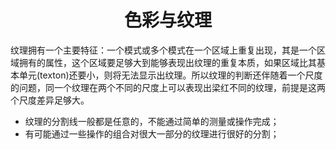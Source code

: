 # <center>色彩与纹理</center>
纹理拥有一个主要特征：一个模式或多个模式在一个区域上重复出现，其是一个区域拥有的属性，这个区域要足够大到能够表现出纹理的重复本质，如果区域比其基本单元(texton)还要小，则将无法显示出纹理。所以纹理的判断还伴随着一个尺度的问题，同一个纹理在两个不同的尺度上可以表现出梁红不同的纹理，前提是这两个尺度差异足够大。
- 纹理的分割线一般都是任意的，不能通过简单的测量或操作完成；
- 有可能通过一些操作的组合对很大一部分的纹理进行很好的分割；
